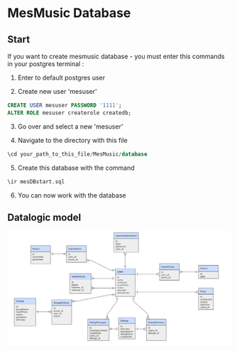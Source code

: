 # MesMusic Database

## Start

If you want to create mesmusic database - you must enter this commands in your postgres terminal :

 1. Enter to default postgres user

 2. Create new user 'mesuser'

 ```sql
CREATE USER mesuser PASSWORD '1111';
ALTER ROLE mesuser createrole createdb;
 ```

 3. Go over and select a new 'mesuser'

 4. Navigate to the directory with this file

 ```sql
\cd your_path_to_this_file/MesMusic/database
 ```

 5. Create this database with the command

 ```sql
\ir mesDBstart.sql
 ```

 6. You can now work with the database

## Datalogic model

![datalogic model](./datalogicModel.png)
